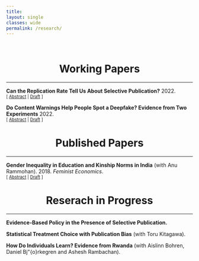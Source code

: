 ```yaml
---
title: 
layout: single
classes: wide
permalink: /research/
---
```

<br/> 

<!-- Google Tag Manager (noscript) -->
<noscript><iframe src="https://www.googletagmanager.com/ns.html?id=GTM-PNS829G"
height="0" width="0" style="display:none;visibility:hidden"></iframe></noscript>
<!-- End Google Tag Manager (noscript) -->

# <center> Working Papers </center>
- - -

**Can the Replication Rate Tell Us About Selective Publication?** 2022.<br/>
<small>[ <a href="#/" onclick="visib('replication-rate')">Abstract</a> | [Draft][replication-rate-dp] ] </small>

<div id="replication-rate" style="display: none; text-align: justify; line-height: 1.2" ><small>
Selective publication is among the most-cited reasons for widespread replication failures. I show in a simple model of the publication process that the replication rate is unresponsive to selective publication against statistically insignificant results. I then show that the expected replication rate falls below its intended target owing to low power in original studies and issues with common power calculations in replication studies. I estimate an empirical model and find that these issues alone can account fully for observed replication rates in experimental economics and social science, and two-thirds of the replication rate gap in psychology. I conclude by discussing more informative measures of selective publication.
</small><br><br/></div>

[replication-rate-dp]: https://www.econstor.eu/bitstream/10419/265309/1/I4R-DP003.pdf

**Do Content Warnings Help People Spot a Deepfake? Evidence from Two Experiments** 2022.<br/>
<small>[ <a href="#/" onclick="visib('deepfake')">Abstract</a> | [Draft][deepfake-draft] ] </small>

<div id="deepfake" style="display: none; text-align: justify; line-height: 1.2" ><small>
The advent and rapid advancement of 'deepfake videos' — so named as they are fake videos made to look real with the use of deep learning artificial intelligence programs — pose serious challenges to our digital information environment. As the technology continues to improve and fake videos proliferate, there is uncertainty about how people will discern genuine from manipulated videos, and how this will affect trust in online content. This paper conducts a pair of experiments aimed at gauging the public's ability to detect deepfakes from ordinary videos, and the extent to which content warnings improve detection of inauthentic videos. In the first experiment, we consider capacity for detection in natural environments: that is, do people spot deepfakes when they encounter them without a content warning? In the second experiment, we present the first evaluation of how warning labels affect capacity for detection, by telling participants at least one of the videos they are to see is a deepfake and observing the proportion of respondents who correctly identify the altered content. Our results show that, without a warning, individuals are no more likely to notice anything out of the ordinary when exposed to a deepfake video of neutral content (32.9%), compared to a control group who view only authentic videos (34.1%). Second, warning labels improve capacity for detection from 10.7% to 21.6%; while this is a substantial increase, the overwhelming majority of respondents who receive the warning are still unable to tell a deepfake from an unaltered video. A likely implication of this is that individuals, lacking capacity to manually detect deepfakes, will need to rely on the policies set by governments and technology companies around content moderation.
</small><br><br/></div>

[deepfake-draft]: https://osf.io/v4bf6


# <center> Published Papers </center>
- - -
**Gender Inequality in Education and Kinship Norms in India** (with Anu Rammohan). 2018. *Feminist Economics*.<br/>
<small>[ <a href="#/" onclick="visib('education-kinship')">Abstract</a> | [Draft][education-kinship] ] </small>

<div id="education-kinship" style="display: none; text-align: justify; line-height: 1.2" ><small>
Women’s schooling attainment in India continues to lag considerably behind that of men. This paper uses nationally representative district-level data from the 2007–8 District Level Household and Facility Survey (DLHS-3), Indicus Analytics, and the 2011–12 Indian Human Development Survey-II (IHDS-II) to examine the role of socioeconomic and cultural factors in influencing gender differentials in schooling. The results provide quantitative evidence of the role of different economic and sociocultural factors on gender disparities in education. The empirical results show that economic development is an important factor in narrowing gender gaps in education, with wealthier districts more likely to educate girls than poorer districts. However, the norm of patrilocal exogamy, where wives migrate to co-reside with their husband’s kin, is associated with worse outcomes for women’s schooling relative to men’s schooling; and, in keeping with anthropological research, gender-differentiated inequities in education are more pronounced in Northern India.
</small><br><br/></div>

[education-kinship]: https://econpapers.repec.org/article/taffemeco/v_3a24_3ay_3a2018_3ai_3a1_3ap_3a142-167.htm


# <center> Reserach in Progress </center>
- - -

**Evidence-Based Policy in the Presence of Selective Publication.**


**Statistical Treatment Choice with Publication Bias** (with Toru Kitagawa).

**How Do Individuals Learn? Evidence from Rwanda** (with Aislinn Bohren, Daniel Bj\"{o}rkegren and Ashesh Rambachan).

